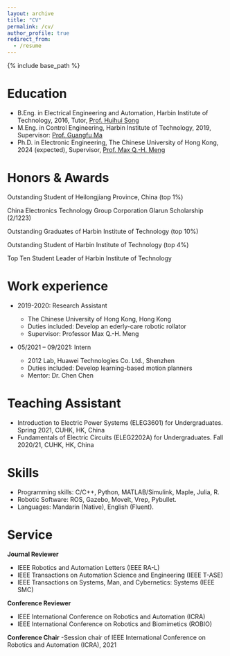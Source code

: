 ```yaml
---
layout: archive
title: "CV"
permalink: /cv/
author_profile: true
redirect_from:
  - /resume
---
```


{% include base_path %}

Education
======
* B.Eng. in Electrical Engineering and Automation, Harbin Institute of Technology, 2016, Tutor, [Prof. Huihui Song](http://homepage.hit.edu.cn/HuihuiSong)
* M.Eng. in Control Engineering, Harbin Institute of Technology, 2019, Supervisor: [Prof. Guangfu Ma](http://homepage.hit.edu.cn/maguangfu)
* Ph.D. in Electronic Engineering, The Chinese University of Hong Kong, 2024 (expected), Supervisor, [Prof. Max Q.-H. Meng](https://www.ee.cuhk.edu.hk/~qhmeng/)

Honors & Awards
======
Outstanding Student of Heilongjiang Province, China (top 1%)

China Electronics Technology Group Corporation Glarun Scholarship (2/1223)

Outstanding Graduates of Harbin Institute of Technology (top 10%)

Outstanding Student of Harbin Institute of Technology (top 4%)

Top Ten Student Leader of Harbin Institute of Technology

Work experience
======
* 2019-2020: Research Assistant
  * The Chinese University of Hong Kong, Hong Kong
  * Duties included: Develop an ederly-care robotic rollator
  * Supervisor: Professor Max Q.-H. Meng

* 05/2021 – 09/2021: Intern
  * 2012 Lab, Huawei Technologies Co. Ltd., Shenzhen
  * Duties included: Develop learning-based motion planners
  * Mentor: Dr. Chen Chen
 
Teaching Assistant
======
- Introduction to Electric Power Systems (ELEG3601) for Undergraduates. Spring 2021, CUHK, HK, China
- Fundamentals of Electric Circuits (ELEG2202A) for Undergraduates. Fall 2020/21, CUHK, HK, China

Skills
======
* Programming skills: C/C++, Python, MATLAB/Simulink, Maple, Julia, R.
* Robotic Software: ROS, Gazebo, MoveIt, Vrep, Pybullet.
* Languages: Mandarin (Native), English (Fluent).
  
Service
======
**Journal Reviewer**
- IEEE Robotics and Automation Letters (IEEE RA-L)
- IEEE Transactions on Automation Science and Engineering (IEEE T-ASE)
- IEEE Transactions on Systems, Man, and Cybernetics: Systems (IEEE SMC)

**Conference Reviewer**
- IEEE International Conference on Robotics and Automation (ICRA)
- IEEE International Conference on Robotics and Biomimetics (ROBIO)

**Conference Chair**
-Session chair of IEEE International Conference on Robotics and Automation (ICRA), 2021
